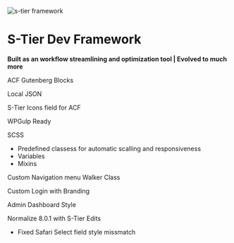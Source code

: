 ![s-tier framework](https://stierdev.com/wp-content/uploads/2024/07/github.png)

# S-Tier Dev Framework

**Built as an workflow streamlining and optimization tool | Evolved to much more**

ACF Gutenberg Blocks

Local JSON

S-Tier Icons field for ACF

WPGulp Ready

SCSS
- Predefined classess for automatic scalling and responsiveness
- Variables
- Mixins

Custom Navigation menu Walker Class

Custom Login with Branding

Admin Dashboard Style

Normalize 8.0.1 with S-Tier Edits
- Fixed Safari Select field style missmatch

